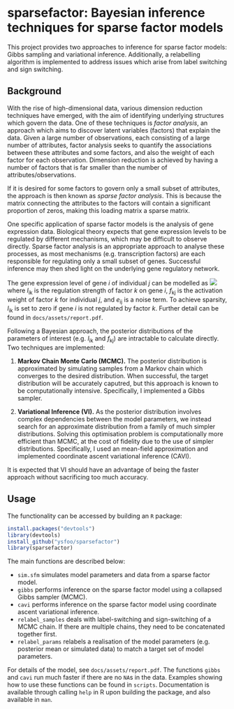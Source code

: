 # sparsefactor: Bayesian inference techniques for sparse factor models

This project provides two approaches to inference for sparse factor models: Gibbs sampling and variational inference. Additionally, a relabelling algorithm is implemented to address issues which arise from label switching and sign switching.

## Background

With the rise of high-dimensional data, various dimension reduction techniques have emerged, with the aim of identifying underlying structures which govern the data. One of these techniques is *factor analysis*, an approach which aims to discover latent variables (factors) that explain the data. Given a large number of observations, each consisting of a large number of attributes, factor analysis seeks to quantify the associations between these attributes and some factors, and also the weight of each factor for each observation. Dimension reduction is achieved by having a number of factors that is far smaller than the number of attributes/observations.

If it is desired for some factors to govern only a small subset of attributes, the approach is then known as *sparse factor analysis*. This is because the matrix connecting the attributes to the factors will contain a significant proportion of zeros, making this loading matrix a sparse matrix.

One specific application of sparse factor models is the analysis of gene expression data. Biological theory expects that gene expression levels to be regulated by different mechanisms, which may be difficult to observe directly. Sparse factor analysis is an appropriate approach to analyse these processes, as most mechanisms (e.g. transcription factors) are each responsible for regulating only a small subset of genes. Successful inference may then shed light on the underlying gene regulatory network.

 The gene expression level of gene *i* of individual *j* can be modelled as
  <img src="https://render.githubusercontent.com/render/math?math=y_{ij} = \sum_{k=1}^K l_{ik}f_{kj} + e_{ij},">
where *l*<sub>ik</sub> is the regulation strength of factor *k* on gene *i*, *f*<sub>kj</sub> is the activation weight of factor *k* for individual *j*, and *e*<sub>ij</sub> is a noise term. To achieve sparsity, *l*<sub>ik</sub> is set to zero if gene *i* is not regulated by factor *k*. Further detail can be found in `docs/assets/report.pdf`.

Following a Bayesian approach, the posterior distributions of the parameters of interest (e.g. *l*<sub>ik</sub> and *f*<sub>kj</sub>) are intractable to calculate directly. Two techniques are implemented:

1. **Markov Chain Monte Carlo (MCMC).** The posterior distribution is approximated by simulating samples from a Markov chain which converges to the desired distribution. When successful, the target distribution will be accurately caputred, but this approach is known to be computationally intensive. Specifically, I implemented a Gibbs sampler.

2. **Variational Inference (VI).** As the posterior distribution involves complex dependencies between the model parameters, we instead search for an approximate distribution from a family of much simpler distributions. Solving this optimisation problem is computationally more efficient than MCMC, at the cost of fidelity due to the use of simpler distributions. Specifically, I used an mean-field approximation and implemented coordinate ascent variational inference (CAVI).

It is expected that VI should have an advantage of being the faster approach without sacrificing too much accuracy.

## Usage

The functionality can be accessed by building an `R` package:

   ```R
   install.packages("devtools")
   library(devtools)
   install_github("ysfoo/sparsefactor")
   library(sparsefactor)
   ```

The main functions are described below:
- `sim.sfm` simulates model parameters and data from a sparse factor model.
- `gibbs` performs inference on the sparse factor model using a collapsed Gibbs sampler (MCMC).
- `cavi` performs inference on the sparse factor model using coordinate ascent variational inference.
- `relabel_samples` deals with label-switching and sign-switching of a MCMC chain. If there are multiple chains, they need to be concatenated together first.
- `relabel_params` relabels a realisation of the model parameters (e.g. posterior mean or simulated data) to match a target set of model parameters.

For details of the model, see `docs/assets/report.pdf`. The functions `gibbs` and `cavi` run much faster if there are no `NA`s in the data. Examples showing how to use these functions can be found in `scripts`. Documentation is available through calling `help` in R upon building the package, and also available in `man`.